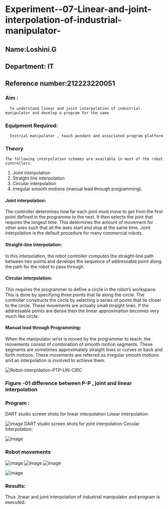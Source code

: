 # Experiment--07-Linear-and-joint-interpolation-of-industrial-manipulator-
## Name:Loshini.G
## Department: IT
## Reference number:212223220051
### Aim :
      To understand linear and joint interpolation of industrial manipulator and develop a program for the same 
      
### Equipment Required: 
      Instrial manipulator , teach pendant and associated program platform 
      
### Theory 
    The following interpolation schemes are available in most of the robot controllers.
1. Joint interpolation
2. Straight line interpolation
3. Circular interpolation
4. Irregular smooth motions (manual lead through programming).
#### Joint interpolation: 
The controller determines how far each joint must move to get from the first point defined in the programme to the next. It then selects the joint that
requires the longest time. This determines the amount of movement for other axes such that all the axes start and stop at the same time. Joint interpolation is the default procedure for many commercial robots.

#### Straight-line interpolation: 
In this interpolation, the robot controller computes the straight-line path between two points and develops the sequence of addressable point along the path for the robot to pass through.

#### Circular interpolation: 
This requires the programmer to define a circle in the
robot’s workspace. This is done by specifying three points that lie along the circle. The controller constructs the circle by selecting a series of points that lie closer to the circle. These movements are actually small straight lines. If the addressable points are dense then the linear approximation becomes very much like circle.


#### Manual lead through Programming: 
When the manipulator wrist is moved by the programmer to teach, the movements consist of combination of smooth motion segments. These segments are sometimes approximately straight lines or curves or back and forth motions. These movements are referred as irregular smooth motions and an interpolation is involved to achieve them.




![Robot-interpolation-PTP-LIN-CIRC](https://user-images.githubusercontent.com/36288975/201615171-d0886aaa-8220-4b0c-8a1d-3d8a5c69c76a.png)

### Figure -01 difference between P-P , joint and linear interpolation 


### Program : 
DART studio screen shots for linear interpolation 
Linear Interpolation:

![image](https://github.com/Loshini2301/Experiment--07-Linear-and-joint-interpolation-of-industrial-manipulator-/assets/150007305/893b940c-eceb-4bb4-b5a0-288dc74a34f3)
DART studio screen shots for joint interpolation 
Circular Interpolation:


![image](https://github.com/Loshini2301/Experiment--07-Linear-and-joint-interpolation-of-industrial-manipulator-/assets/150007305/42967d56-8341-48c3-9ded-cb3e34b68390)



### Robot movements 
![image](https://github.com/Loshini2301/Experiment--07-Linear-and-joint-interpolation-of-industrial-manipulator-/assets/150007305/1a2f8125-c27d-44bd-8e8a-db85c8cf1fd7)
![image](https://github.com/Loshini2301/Experiment--07-Linear-and-joint-interpolation-of-industrial-manipulator-/assets/150007305/8e1c8f37-6ed0-4794-ada6-1bfd31b9b2d7)
![image](https://github.com/Loshini2301/Experiment--07-Linear-and-joint-interpolation-of-industrial-manipulator-/assets/150007305/a39908ad-b43b-49bf-81ca-70992a2bc86a)

![image](https://github.com/Loshini2301/Experiment--07-Linear-and-joint-interpolation-of-industrial-manipulator-/assets/150007305/86cc42e7-2f26-4ffe-aa54-a8c57373a625)

### Results:  
Thus ,linear and joint interpolation of industrial manipulator and program is executed.
